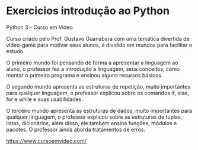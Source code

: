 # Exercicios introdução ao Python 
  Python 3 - Curso em Video

Curso criado pelo Prof. Gustavo Guanabara com uma temática divertida de vídeo-game para motivar seus alunos, é dividido em mundos para facilitar o estudo.

O primeiro mundo foi pensando de forma a apresentar a linguagem ao aluno, o professor fez a introdução a linguagem, seus conceitos, como montar o primeiro programa e ensinou alguns recursos básicos.

O segundo mundo apresenta as estruturas de repetição, muito importantes para qualquer linguagem, o professor explicou sobre os comandos if, else, for e while e suas usabilidades.

O terceiro mundo apresenta as estruturas de dados, muito importantes para qualquer linguagem, o professor explicou sobre as estruturas de tuplas, listas, dicionários, além disso, ele também ensina funções, módulos e pacotes. O professor ainda aborda tratamentos de erros.

https://www.cursoemvideo.com/
